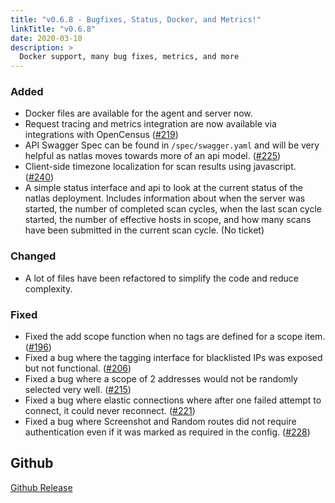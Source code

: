 ```yaml
---
title: "v0.6.8 - Bugfixes, Status, Docker, and Metrics!"
linkTitle: "v0.6.8"
date: 2020-03-10
description: >
  Docker support, many bug fixes, metrics, and more
---
```


### Added

- Docker files are available for the agent and server now.
- Request tracing and metrics integration are now available via integrations with OpenCensus ([#219](https://github.com/natlas/natlas/issues/219))
- API Swagger Spec can be found in `/spec/swagger.yaml` and will be very helpful as natlas moves towards more of an api model. ([#225](https://github.com/natlas/natlas/issues/225))
- Client-side timezone localization for scan results using javascript. ([#240](https://github.com/natlas/natlas/issues/240))
- A simple status interface and api to look at the current status of the natlas deployment. Includes information about when the server was started, the number of completed scan cycles, when the last scan cycle started, the number of effective hosts in scope, and how many scans have been submitted in the current scan cycle. (No ticket)

### Changed

- A lot of files have been refactored to simplify the code and reduce complexity.

### Fixed

- Fixed the add scope function when no tags are defined for a scope item. ([#196](https://github.com/natlas/natlas/issues/196))
- Fixed a bug where the tagging interface for blacklisted IPs was exposed but not functional. ([#206](https://github.com/natlas/natlas/issues/206))
- Fixed a bug where a scope of 2 addresses would not be randomly selected very well. ([#215](https://github.com/natlas/natlas/issues/215))
- Fixed a bug where elastic connections where after one failed attempt to connect, it could never reconnect. ([#221](https://github.com/natlas/natlas/issues/221))
- Fixed a bug where Screenshot and Random routes did not require authentication even if it was marked as required in the config. ([#228](https://github.com/natlas/natlas/issues/228))

## Github

[Github Release](https://github.com/natlas/natlas/releases/tag/v0.6.8)
